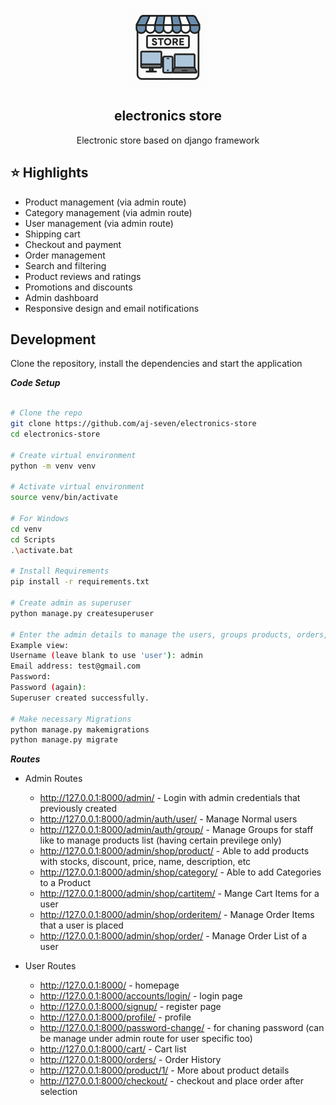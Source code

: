 <p align="center">
  <img src="store/static/assets/electronics-icon.png" height="128">
  <h2 align="center"><a> electronics store </a></h2>
  <p align="center">Electronic store based on django framework <p>
</p>

## :star: Highlights
- Product management (via admin route)
- Category management (via admin route)
- User management (via admin route)
- Shipping cart
- Checkout and payment
- Order management
- Search and filtering
- Product reviews and ratings
- Promotions and discounts
- Admin dashboard
- Responsive design and  email notifications

## Development

Clone the repository, install the dependencies and start the application

**_Code Setup_**
```bash

# Clone the repo
git clone https://github.com/aj-seven/electronics-store
cd electronics-store

# Create virtual environment
python -m venv venv

# Activate virtual environment
source venv/bin/activate

# For Windows
cd venv
cd Scripts
.\activate.bat

# Install Requirements
pip install -r requirements.txt

# Create admin as superuser
python manage.py createsuperuser

# Enter the admin details to manage the users, groups products, orders, etc...
Example view:
Username (leave blank to use 'user'): admin
Email address: test@gmail.com
Password: 
Password (again): 
Superuser created successfully.

# Make necessary Migrations
python manage.py makemigrations
python manage.py migrate
```

**_Routes_**
- Admin Routes
  - http://127.0.0.1:8000/admin/ - Login with admin credentials that previously created
  - http://127.0.0.1:8000/admin/auth/user/ - Manage Normal users
  - http://127.0.0.1:8000/admin/auth/group/ - Manage Groups for staff like to manage products list (having certain previlege only)
  - http://127.0.0.1:8000/admin/shop/product/ - Able to add products with stocks, discount, price, name, description, etc
  - http://127.0.0.1:8000/admin/shop/category/ - Able to add Categories to a Product
  - http://127.0.0.1:8000/admin/shop/cartitem/ - Mange Cart Items for a user
  - http://127.0.0.1:8000/admin/shop/orderitem/ - Manage Order Items that a user is placed
  - http://127.0.0.1:8000/admin/shop/order/ - Manage Order List of a user

- User Routes
  - http://127.0.0.1:8000/ - homepage
  - http://127.0.0.1:8000/accounts/login/ - login page
  - http://127.0.0.1:8000/signup/ - register page
  - http://127.0.0.1:8000/profile/ - profile
  - http://127.0.0.1:8000/password-change/ - for chaning password (can be manage under admin route for user specific too)
  - http://127.0.0.1:8000/cart/ - Cart list
  - http://127.0.0.1:8000/orders/ - Order History
  - http://127.0.0.1:8000/product/1/ - More about product details
  - http://127.0.0.1:8000/checkout/ - checkout and place order after selection
